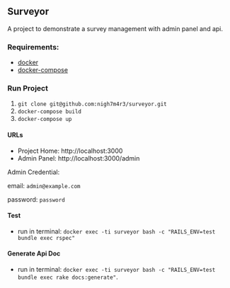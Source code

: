 ## Surveyor
A project to demonstrate a survey management with admin panel and api. 

### Requirements:
* [docker](https://docs.docker.com/install/) 
* [docker-compose](https://docs.docker.com/compose/install/) 

### Run Project

1. `git clone git@github.com:nigh7m4r3/surveyor.git`
2. `docker-compose build`
2. `docker-compose up`

#### URLs
* Project Home: http://localhost:3000 
* Admin Panel: http://localhost:3000/admin 

Admin Credential: 

email: `admin@example.com`

password: `password`

#### Test
* run in terminal: `docker exec -ti surveyor bash -c "RAILS_ENV=test bundle exec rspec"`

#### Generate Api Doc
* run in terminal: `docker exec -ti surveyor bash -c "RAILS_ENV=test bundle exec rake docs:generate"`.